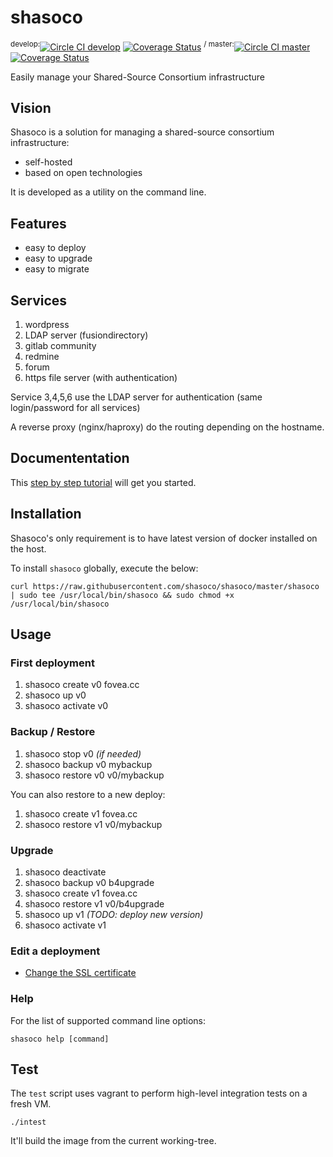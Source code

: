 # shasoco

<sup>develop:</sup>[![Circle CI develop](https://circleci.com/gh/shasoco/shasoco/tree/develop.svg?style=svg)](https://circleci.com/gh/shasoco/shasoco/tree/develop)
[![Coverage Status](https://coveralls.io/repos/shasoco/shasoco/badge.svg?branch=develop&service=github)](https://coveralls.io/github/shasoco/shasoco?branch=develop)
<sup> / </sup>
<sup>master:</sup>[![Circle CI master](https://circleci.com/gh/shasoco/shasoco/tree/master.svg?style=svg)](https://circleci.com/gh/shasoco/shasoco/tree/master)
[![Coverage Status](https://coveralls.io/repos/shasoco/shasoco/badge.svg?branch=master&service=github)](https://coveralls.io/github/shasoco/shasoco?branch=master)

Easily manage your Shared-Source Consortium infrastructure

## Vision

Shasoco is a solution for managing a shared-source consortium infrastructure:

 - self-hosted
 - based on open technologies

It is developed as a utility on the command line.

## Features

 - easy to deploy
 - easy to upgrade
 - easy to migrate

## Services

 1. wordpress
 2. LDAP server (fusiondirectory)
 3. gitlab community
 4. redmine
 5. forum
 6. https file server (with authentication)

Service 3,4,5,6 use the LDAP server for authentication (same login/password for all services)

A reverse proxy (nginx/haproxy) do the routing depending on the hostname.

## Documententation

This [step by step tutorial](https://fovea.cc/blog/index.php/gitlab-redmine-wordpress-openldap-in-5-minutes-or-so/) will get you started.

## Installation

Shasoco's only requirement is to have latest version of docker installed on the host.

To install `shasoco` globally, execute the below:
```
curl https://raw.githubusercontent.com/shasoco/shasoco/master/shasoco | sudo tee /usr/local/bin/shasoco && sudo chmod +x /usr/local/bin/shasoco
```

## Usage

### First deployment

1. shasoco create v0 fovea.cc
1. shasoco up v0
1. shasoco activate v0

### Backup / Restore

1. shasoco stop v0 *(if needed)*
1. shasoco backup v0 mybackup
1. shasoco restore v0 v0/mybackup

You can also restore to a new deploy:

1. shasoco create v1 fovea.cc
1. shasoco restore v1 v0/mybackup

### Upgrade

1. shasoco deactivate
1. shasoco backup v0 b4upgrade
1. shasoco create v1 fovea.cc
1. shasoco restore v1 v0/b4upgrade
1. shasoco up v1 *(TODO: deploy new version)*
1. shasoco activate v1

### Edit a deployment

 * [Change the SSL certificate](https://github.com/shasoco/shasoco/issues/28)

### Help

For the list of supported command line options:

    shasoco help [command]

## Test

The `test` script uses vagrant to perform high-level integration tests on a fresh VM.

    ./intest

It'll build the image from the current working-tree.
